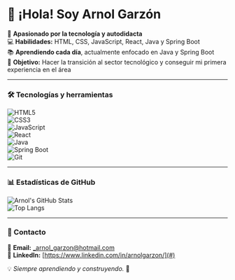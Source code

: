 # 👋 ¡Hola! Soy Arnol Garzón  
🚀 **Apasionado por la tecnología y autodidacta**  
💻 **Habilidades:** HTML, CSS, JavaScript, React, Java y Spring Boot  
📚 **Aprendiendo cada día**, actualmente enfocado en Java y Spring Boot  
🎯 **Objetivo:** Hacer la transición al sector tecnológico y conseguir mi primera experiencia en el área  

---  

### 🛠️ Tecnologías y herramientas  

![HTML5](https://img.shields.io/badge/HTML5-E34F26?style=for-the-badge&logo=html5&logoColor=white)  
![CSS3](https://img.shields.io/badge/CSS3-1572B6?style=for-the-badge&logo=css3&logoColor=white)  
![JavaScript](https://img.shields.io/badge/JavaScript-F7DF1E?style=for-the-badge&logo=javascript&logoColor=black)  
![React](https://img.shields.io/badge/React-20232A?style=for-the-badge&logo=react&logoColor=61DAFB)  
![Java](https://img.shields.io/badge/Java-007396?style=for-the-badge&logo=java&logoColor=white)  
![Spring Boot](https://img.shields.io/badge/Spring%20Boot-6DB33F?style=for-the-badge&logo=spring-boot&logoColor=white)  
![Git](https://img.shields.io/badge/Git-F05032?style=for-the-badge&logo=git&logoColor=white)  

---  

### 📊 Estadísticas de GitHub  

![Arnol's GitHub Stats](https://github-readme-stats.vercel.app/api?username=arnolgarzon&show_icons=true&theme=radical)  
![Top Langs](https://github-readme-stats.vercel.app/api/top-langs/?username=arnolgarzon&layout=compact&theme=radical)  

---  

### 📩 Contacto  
📧 **Email:** _arnol_garzon@hotmail.com  
🔗 **LinkedIn:** [https://www.linkedin.com/in/arnolgarzon/](#)  

💡 _Siempre aprendiendo y construyendo._ 🚀
